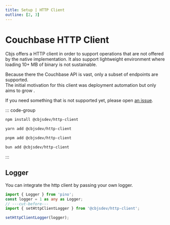 ```yaml
---
title: Setup | HTTP Client
outline: [2, 3]
---
```


# Couchbase HTTP Client

Cbjs offers a HTTP client in order to support operations that are not offered by the native implementation.
It also support lightweight environment where loading 10+ MB of binary is not sustainable.

Because there the Couchbase API is vast, only a subset of endpoints are supported.  
The initial motivation for this client was deployment automation but only aims to grow .

If you need something that is not supported yet, please open [an issue](https://github.com/cbjs-dev/cbjs/issues).

::: code-group

```bash [npm]
npm install @cbjsdev/http-client
```

```bash [yarn]
yarn add @cbjsdev/http-client
```

```bash [pnpm]
pnpm add @cbjsdev/http-client
```

```bash [bun]
bun add @cbjsdev/http-client
```

:::

## Logger

You can integrate the http client by passing your own logger.

```ts twoslash
import { Logger } from 'pino';
const logger = 1 as any as Logger;
// ---cut-before---
import { setHttpClientLogger } from '@cbjsdev/http-client';

setHttpClientLogger(logger);
```